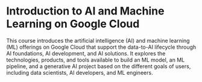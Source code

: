 # Introduction to AI and Machine Learning on Google Cloud

This course introduces the artificial intelligence (AI) and machine learning (ML) offerings on Google Cloud that support the data-to-AI lifecycle through AI foundations, AI development, and AI solutions. It explores the technologies, products, and tools available to build an ML model, an ML pipeline, and a generative AI project based on the different goals of users, including data scientists, AI developers, and ML engineers.
